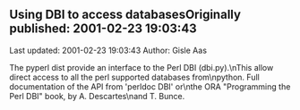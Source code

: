 ## Using DBI to access databasesOriginally published: 2001-02-23 19:03:43 
Last updated: 2001-02-23 19:03:43 
Author: Gisle Aas 
 
The pyperl dist provide an interface to the Perl DBI (dbi.py).\nThis allow direct access to all the perl supported databases from\npython. Full documentation of the API from 'perldoc DBI' or\nthe ORA "Programming the Perl DBI" book, by A. Descartes\nand T. Bunce.